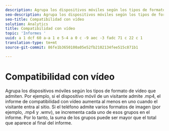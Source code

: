 ```yaml
---
description: Agrupa los dispositivos móviles según los tipos de formato de vídeo que admiten. Por ejemplo, si el dispositivo móvil de un visitante admite .mp4, el informe de compatibilidad con vídeo aumenta al menos en uno cuando el visitante entra al sitio. Si el teléfono admite varios formatos de imagen (por ejemplo, .mp4 y .wmv), se incrementa cada uno de esos grupos en el informe. Por lo tanto, la suma de los grupos puede ser mayor que el total que aparece al final del informe.
seo-description: Agrupa los dispositivos móviles según los tipos de formato de vídeo que admiten. Por ejemplo, si el dispositivo móvil de un visitante admite .mp4, el informe de compatibilidad con vídeo aumenta al menos en uno cuando el visitante entra al sitio. Si el teléfono admite varios formatos de imagen (por ejemplo, .mp4 y .wmv), se incrementa cada uno de esos grupos en el informe. Por lo tanto, la suma de los grupos puede ser mayor que el total que aparece al final del informe.
seo-title: Compatibilidad con vídeo
solution: Analytics
title: Compatibilidad con vídeo
topic: 'Informes '
uuid: a 1 dcf 60 a-a 1 e 5-4 a 0 c -9 aec -3 fadc 71 c 22 c 1
translation-type: tm+mt
source-git-commit: 86fe1b3650100a05e52fb2102134fee515c871b1

---
```



# Compatibilidad con vídeo

Agrupa los dispositivos móviles según los tipos de formato de vídeo que admiten. Por ejemplo, si el dispositivo móvil de un visitante admite .mp4, el informe de compatibilidad con vídeo aumenta al menos en uno cuando el visitante entra al sitio. Si el teléfono admite varios formatos de imagen (por ejemplo, .mp4 y .wmv), se incrementa cada uno de esos grupos en el informe. Por lo tanto, la suma de los grupos puede ser mayor que el total que aparece al final del informe.

